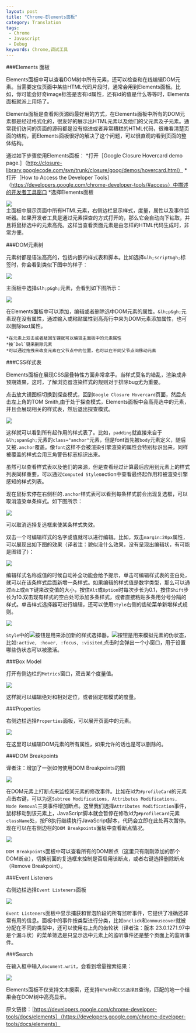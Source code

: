 ```yaml
---
layout: post
title: "Chrome-Elements面板"
category: Translation
tags:
 - Chrome
 - Javascript
 - Debug
keywords: Chrome,调试工具
---
```

###Elements 面板

Elements面板中可以查看DOM树中所有元素，还可以检查和在线编辑DOM元素。当需要定位页面中某些HTML代码片段时，通常会用到Elements面板。比如，你可能会好奇image标签是否有id属性，还有id的值是什么等等时，Elements面板就派上用场了。

Elements面板是查看网页源码最好用的方式，在Elements面板中所有的DOM元素都是经过格式化的，很友好的展示出HTML元素以及他们的父元素及子元素。通常我们访问的页面的源码都是没有缩进或者异常糟糕的HTML代码，很难看清楚页面的结构，而Elements面板很好的解决了这个问题，可以很直观的看到页面的整体结构。

通过如下步骤使用Elements面板：
    *打开［Google Closure Hovercard demo page.］（http://closure-library.googlecode.com/svn/trunk/closure/goog/demos/hovercard.html）
    *打开［How to Access the Developer Tools］（https://developers.google.com/chrome-developer-tools/#access）中描述的开发者工具窗口
    *选择Elements面板
<div class="center">
	<img src="/post_images/2013/4/elements_panel.png">
</div>
主面板中展示页面中所有HTML元素，右侧边栏显示样式，度量，属性以及事件监听器。如果开发者工具是通过元素探查的方式打开的，那么它会自动向下钻取，并且将鼠标选中的元素高亮。这样当查看页面元素是由怎样的HTML代码生成时，非常方便。

###DOM元素树

元素树都是语法高亮的，包括内嵌的样式表和脚本。比如选择`&lh;script&gh;`标签时，你会看到类似下图中的样子：

<div class="center">
	<img src="/post_images/2013/4/elements_css_syntax_highlighting.png">
</div>

主面板中选择`&lh;p&gh;`元素，会看到如下图所示：

<div class="center">
	<img src="/post_images/2013/4/elements_p.png">
</div>

在Elements面板中可以添加，编辑或者删除选中DOM元素的属性。`&lh;p&gh;`元素现在没有属性，通过输入或粘贴属性到高亮行中来为DOM元素添加属性，也可以删除text属性。

    *在元素上双击或者敲回车键就可以编辑主面板中的元素属性
    *按`Del`键来删除元素
    *可以通过拖拽来改变元素在父节点中的位置，也可以在不同父节点间移动元素

###CSS样式表

Elements面板在展现CSS层叠特性方面非常拿手。当样式莫名的错乱，渲染成非预期效果，这时，了解浏览器渲染样式的规则对于排除bug尤为重要。	

点击放大镜图标切换到探查模式，回到`Google Closure Hovercard`页面，然后点击左上角的TOM Smith,由于处于探查模式，Elements面板中会高亮选中的元素，并且会展现相关的样式表，然后退出探查模式。

<div class="center">
	<img src="/post_images/2013/4/elements_hover.png">
</div>

这样就可以看到所有起作用的样式表了。比如，`padding`就直接来自于`&lh;span&gh;`元素的`class="anchor"`元素，但是font首先被`body`元素定义，随后又被`.anchor`覆盖。像`font`这样不会被渲染引擎渲染的属性会特别标识出来，同样被覆盖的样式会用三角警告标志标识出来。

虽然可以查看样式表以及他们的来源，但是查看经过计算最后应用到元素上的样式列表同样重要，可以通过`Computed Style`section中查看最终起作用和被渲染引擎感知的样式列表。

现在鼠标玄停在右侧栏的`.anchor`样式表可以看到每条样式前会出现复选框，可以取消渲染单条样式。如下图所示：

<div class="center">
	<img src="/post_images/2013/4/elements_style_checkboxes.png">
</div>

可以取消选择复选框来使某条样式失效。

双击一个可编辑样式的名字或值就可以进行编辑。比如，双击`margin:20px`属性，可以展现出如下图的效果（译者注：貌似没什么效果，没有呈现出编辑状，有可能是图错了）：

<div class="center">
	<img src="/post_images/2013/4/elements_style_checkboxes.png">
</div>

编辑样式名称或值的时候自动补全功能会给予提示，单击可编辑样式表的空白处，就可以在该条样式后面新增一条样式。如果编辑的样式值是数字类型，那么可以通过`向上`或`向下`键来改变值的大小，按住`Alt`或`Option`时每次步长为0.1，按住`Shift`步长为10.双击现有样式的空白处可添加多条样式，或者直接粘贴多条用分号分隔的样式。单击样式选择器可进行编辑，还可以使用`Style`右侧的齿轮菜单新增样式规则。

<div class="center">
	<img src="/post_images/2013/4/elements_style_completion.png">
</div>

`Style`中的<img src="/post_images/2013/4/plus.png">按钮是用来添加新的样式选择器，<img src="/post_images/2013/4/attributes.png">按钮是用来模拟元素的伪状态，比如`:active, :hover, :focus, :visited`,点击时会弹出一个小窗口，用于设置哪些伪状态可以被激活。

###Box Model

打开有侧边栏的`Metrics`窗口，双击某个度量值。

<div class="center">
	<img src="/post_images/2013/4/elements_metrics.png">
</div>

这样就可以编辑绝对和相对定位，或者固定框模式的度量。

###Properties

右侧边栏选择`Properties`面板，可以展开页面中的元素。

<div class="center">
	<img src="/post_images/2013/4/elements_properties_paner.png">
</div>

在这里可以编辑DOM元素的所有属性，如果允许的话也是可以删除的。

###DOM Breakpoints

译者注：增加了一张如何使用DOM Breakpoints的图

<div class="center">
  <img src="/post_images/2013/4/elements_dom_breakpoints_private.png">
</div>

在DOM元素上打断点来监控某元素的修改事件。比如在id为`#profileCard`的元素点击右键，可以为这`Subtree Modifications, Attributes Modifications, Node Removal`三类事件增加断点。这里我们选择`Attributes Modification`事件，鼠标移动到该元素上，JavaScript脚本就会暂停在修改id为`#profileCard`元素`className`处，按F8执行继续执行JavaScript脚本，代码会立即在此处再次暂停。现在可以在右侧边栏的`DOM Breakpoints`面板中查看断点情况。

<div class="center">
  <img src="/post_images/2013/4/elements_dom_breakpoints.png">
</div>

`DOM Breakpoints`面板中可以查看所有的DOM断点（这里只有刚刚添加的那个DOM断点），切换前面的复选框来控制是否启用该断点，或者右键选择删除断点（Remove Breakpoint）。

###Event Listeners

右侧边栏选择`Event Listeners`面板

<div class="center">
  <img src="/post_images/2013/4/elements_event_listeners_gear.png">
</div>

`Event Listeners`面板中显示捕获和冒泡阶段的所有监听事件，它提供了准确还非常有用的信息。面板中的事件按类型进行分类，比如`onclick`和`onmouseover`就被分配在不同的类型中，还可以使用右上角的齿轮状（译者注：版本 23.0.1271.97中是个漏斗状）的菜单筛选是只显示选中元素上的监听事件还是整个页面上的监听事件。

###Search

在输入框中输入`document.writ`，会看到增量搜索结果：

<div class="center">
  <img src="/post_images/2013/4/elements_search.png">
</div>

Elements面板不仅支持文本搜索，还支持`XPath`和`CSS选择其`查询，匹配的地一个结果会在DOM树中高亮显示。

原文链接：［https://developers.google.com/chrome-developer-tools/docs/elements］（https://developers.google.com/chrome-developer-tools/docs/elements）